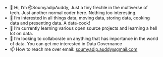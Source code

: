 - 👋 Hi, I’m @SoumyadipAuddy, Just a tiny frechle in the multiverse of tech. Just another normal coder here. Nothing too interesting.
- 👀 I’m interested in all things data, moving data, storing data, cooking data and presenting data. A data-cook!
- 🌱 I’m currently learning various open source projects and learning a hell lot on data.
- 💞️ I’m looking to collaborate on anything that has importance in the world of data. You can get me interested in Data Governance
- 📫 How to reach me over email: soumyadip.auddy@gmail.com

<!---
SoumyadipAuddy/SoumyadipAuddy is a ✨ special ✨ repository because its `README.md` (this file) appears on your GitHub profile.
You can click the Preview link to take a look at your changes.
--->
